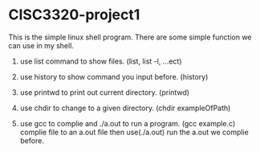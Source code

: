 # CISC3320-project1

This is the simple linux shell program. There are some simple function we can use in my shell.
1. use list command to show files.
  (list, list -l,  ...ect)

2. use history to show command you input before.
  (history)

3. use printwd to print out current directory.
  (printwd)

4. use chdir to change to a given directory.
   (chdir exampleOfPath)

5. use gcc to complie and ./a.out to run a program.
   (gcc example.c) complie file to an a.out file
   then use(./a.out) run the a.out we complie before.
 
